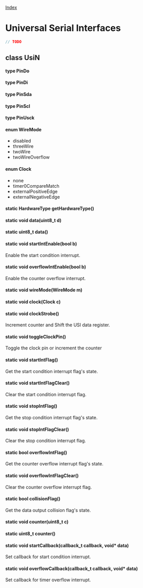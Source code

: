 [Index](../../index.hpp.md#index)

# Universal Serial Interfaces

```c++
// TODO
```

## class UsiN

#### type PinDo

#### type PinDi

#### type PinSda

#### type PinScl

#### type PinUsck

#### enum WireMode
* disabled
* threeWire
* twoWire
* twoWireOverflow

#### enum Clock
* none
* timer0CompareMatch
* externalPositiveEdge
* externalNegativeEdge

#### static HardwareType getHardwareType()

#### static void data(uint8_t d)

#### static uint8_t data()

#### static void startIntEnable(bool b)
Enable the start condition interrupt.

#### static void overflowIntEnable(bool b)
Enable the counter overflow interrupt.

#### static void wireMode(WireMode m)

#### static void clock(Clock c)

#### static void clockStrobe()
Increment counter and Shift the USI data register.

#### static void toggleClockPin()
Toggle the clock pin or increment the counter

#### static void startIntFlag()
Get the start condition interrupt flag's state.

#### static void startIntFlagClear()
Clear the start condition interrupt flag.

#### static void stopIntFlag()
Get the stop condition interrupt flag's state.

#### static void stopIntFlagClear()
Clear the stop condition interrupt flag.

#### static bool overflowIntFlag()
Get the counter overflow interrupt flag's state.

#### static void overflowIntFlagClear()
Clear the counter overflow interrupt flag.

#### static bool collisionFlag()
Get the data output collision flag's state.

#### static void counter(uint8_t c)

#### static uint8_t counter()

#### static void startCallback(callback_t callback, void\* data)
Set callback for start condition interrupt.

#### static void overflowCallback(callback_t callback, void\* data)
Set callback for timer overflow interrupt.
